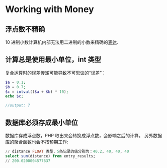 # Working with Money

## 浮点数不精确

10 进制小数计算机内部无法用二进制的小数来精确的[表达](https://juejin.im/entry/575543857db2a2006993114e).

## 计算总是使用最小单位，int 类型

复合运算时的误差传递可能导致不可思议的“误差”：

```php
$a = 0.1;
$b = 0.7;
$c = intval(($a + $b) * 10);
echo $c;

//output: 7
```

## 数据库必须存成最小单位

数据库存成浮点数，PHP 取出来会转换成浮点数，会影响之后的计算。
另外数据库的聚合函数也会不按预期工作:

```sql
// distance FLOAT 类型，5条记录的值分别为：40.2, 40, 40, 40
select sum(distance) from entry_results;
// 200.0200004577637
```
